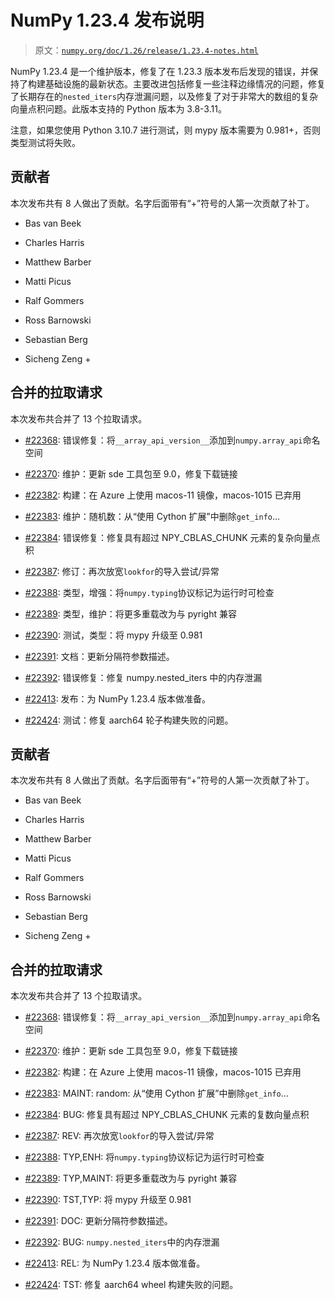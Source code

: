 # NumPy 1.23.4 发布说明

> 原文：[`numpy.org/doc/1.26/release/1.23.4-notes.html`](https://numpy.org/doc/1.26/release/1.23.4-notes.html)

NumPy 1.23.4 是一个维护版本，修复了在 1.23.3 版本发布后发现的错误，并保持了构建基础设施的最新状态。主要改进包括修复一些注释边缘情况的问题，修复了长期存在的`nested_iters`内存泄漏问题，以及修复了对于非常大的数组的复杂向量点积问题。此版本支持的 Python 版本为 3.8-3.11。

注意，如果您使用 Python 3.10.7 进行测试，则 mypy 版本需要为 0.981+，否则类型测试将失败。

## 贡献者

本次发布共有 8 人做出了贡献。名字后面带有“+”符号的人第一次贡献了补丁。

+   Bas van Beek

+   Charles Harris

+   Matthew Barber

+   Matti Picus

+   Ralf Gommers

+   Ross Barnowski

+   Sebastian Berg

+   Sicheng Zeng +

## 合并的拉取请求

本次发布共合并了 13 个拉取请求。

+   [#22368](https://github.com/numpy/numpy/pull/22368): 错误修复：将`__array_api_version__`添加到`numpy.array_api`命名空间

+   [#22370](https://github.com/numpy/numpy/pull/22370): 维护：更新 sde 工具包至 9.0，修复下载链接

+   [#22382](https://github.com/numpy/numpy/pull/22382): 构建：在 Azure 上使用 macos-11 镜像，macos-1015 已弃用

+   [#22383](https://github.com/numpy/numpy/pull/22383): 维护：随机数：从“使用 Cython 扩展”中删除`get_info`…

+   [#22384](https://github.com/numpy/numpy/pull/22384): 错误修复：修复具有超过 NPY_CBLAS_CHUNK 元素的复杂向量点积

+   [#22387](https://github.com/numpy/numpy/pull/22387): 修订：再次放宽`lookfor`的导入尝试/异常

+   [#22388](https://github.com/numpy/numpy/pull/22388): 类型，增强：将`numpy.typing`协议标记为运行时可检查

+   [#22389](https://github.com/numpy/numpy/pull/22389): 类型，维护：将更多重载改为与 pyright 兼容

+   [#22390](https://github.com/numpy/numpy/pull/22390): 测试，类型：将 mypy 升级至 0.981

+   [#22391](https://github.com/numpy/numpy/pull/22391): 文档：更新分隔符参数描述。

+   [#22392](https://github.com/numpy/numpy/pull/22392): 错误修复：修复 numpy.nested_iters 中的内存泄漏

+   [#22413](https://github.com/numpy/numpy/pull/22413): 发布：为 NumPy 1.23.4 版本做准备。

+   [#22424](https://github.com/numpy/numpy/pull/22424): 测试：修复 aarch64 轮子构建失败的问题。

## 贡献者

本次发布共有 8 人做出了贡献。名字后面带有“+”符号的人第一次贡献了补丁。

+   Bas van Beek

+   Charles Harris

+   Matthew Barber

+   Matti Picus

+   Ralf Gommers

+   Ross Barnowski

+   Sebastian Berg

+   Sicheng Zeng +

## 合并的拉取请求

本次发布共合并了 13 个拉取请求。

+   [#22368](https://github.com/numpy/numpy/pull/22368): 错误修复：将`__array_api_version__`添加到`numpy.array_api`命名空间

+   [#22370](https://github.com/numpy/numpy/pull/22370): 维护：更新 sde 工具包至 9.0，修复下载链接

+   [#22382](https://github.com/numpy/numpy/pull/22382): 构建：在 Azure 上使用 macos-11 镜像，macos-1015 已弃用

+   [#22383](https://github.com/numpy/numpy/pull/22383): MAINT: random: 从“使用 Cython 扩展”中删除`get_info`…

+   [#22384](https://github.com/numpy/numpy/pull/22384): BUG: 修复具有超过 NPY_CBLAS_CHUNK 元素的复数向量点积

+   [#22387](https://github.com/numpy/numpy/pull/22387): REV: 再次放宽`lookfor`的导入尝试/异常

+   [#22388](https://github.com/numpy/numpy/pull/22388): TYP,ENH: 将`numpy.typing`协议标记为运行时可检查

+   [#22389](https://github.com/numpy/numpy/pull/22389): TYP,MAINT: 将更多重载改为与 pyright 兼容

+   [#22390](https://github.com/numpy/numpy/pull/22390): TST,TYP: 将 mypy 升级至 0.981

+   [#22391](https://github.com/numpy/numpy/pull/22391): DOC: 更新分隔符参数描述。

+   [#22392](https://github.com/numpy/numpy/pull/22392): BUG: `numpy.nested_iters`中的内存泄漏

+   [#22413](https://github.com/numpy/numpy/pull/22413): REL: 为 NumPy 1.23.4 版本做准备。

+   [#22424](https://github.com/numpy/numpy/pull/22424): TST: 修复 aarch64 wheel 构建失败的问题。
